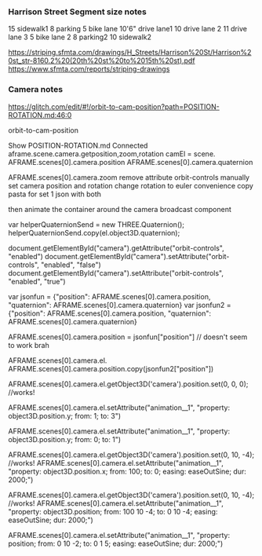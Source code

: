 
### Harrison Street Segment size notes
15 sidewalk1
8 parking
5 bike lane
10'6" drive lane1
10 drive lane 2
11 drive lane 3
5 bike lane 2
8 parking2
10 sidewalk2

https://striping.sfmta.com/drawings/H_Streets/Harrison%20St/Harrison%20st_str-8160.2%20(20th%20st%20to%2015th%20st).pdf
https://www.sfmta.com/reports/striping-drawings

### Camera notes
https://glitch.com/edit/#!/orbit-to-cam-position?path=POSITION-ROTATION.md:46:0




orbit-to-cam-position

Show
POSITION-ROTATION.md
Connected
aframe.scene.camera.getposition,zoom,rotation camEl = scene. AFRAME.scenes[0].camera.position AFRAME.scenes[0].camera.quaternion

AFRAME.scenes[0].camera.zoom remove attribute orbit-controls manually set camera position and rotation change rotation to euler convenience copy pasta for set 1 json with both

then animate the container around the camera broadcast component

var helperQuaternionSend = new THREE.Quaternion(); helperQuaternionSend.copy(el.object3D.quaternion);

document.getElementById("camera").getAttribute("orbit-controls", "enabled") document.getElementById("camera").setAttribute("orbit-controls", "enabled", "false") document.getElementById("camera").setAttribute("orbit-controls", "enabled", "true")

var jsonfun = {"position": AFRAME.scenes[0].camera.position, "quaternion": AFRAME.scenes[0].camera.quaternion} var jsonfun2 = {"position": AFRAME.scenes[0].camera.position, "quaternion": AFRAME.scenes[0].camera.quaternion}

AFRAME.scenes[0].camera.position = jsonfun["position"] // doesn't seem to work brah

AFRAME.scenes[0].camera.el. AFRAME.scenes[0].camera.position.copy(jsonfun2["position"])

AFRAME.scenes[0].camera.el.getObject3D('camera').position.set(0, 0, 0); //works!

AFRAME.scenes[0].camera.el.setAttribute("animation__1", "property: object3D.position.y; from: 1; to: 3")

AFRAME.scenes[0].camera.el.setAttribute("animation__1", "property: object3D.position.y; from: 0; to: 1")

AFRAME.scenes[0].camera.el.getObject3D('camera').position.set(0, 10, -4); //works! AFRAME.scenes[0].camera.el.setAttribute("animation__1", "property: object3D.position.x; from: 100; to: 0; easing: easeOutSine; dur: 2000;")

AFRAME.scenes[0].camera.el.getObject3D('camera').position.set(0, 10, -4); //works! AFRAME.scenes[0].camera.el.setAttribute("animation__1", "property: object3D.position; from: 100 10 -4; to: 0 10 -4; easing: easeOutSine; dur: 2000;")

AFRAME.scenes[0].camera.el.setAttribute("animation__1", "property: position; from: 0 10 -2; to: 0 1 5; easing: easeOutSine; dur: 2000;")
